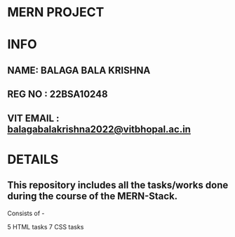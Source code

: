 # MERN PROJECT
# INFO 
## NAME: BALAGA BALA KRISHNA
## REG NO : 22BSA10248
## VIT EMAIL : balagabalakrishna2022@vitbhopal.ac.in

# DETAILS
## This repository includes all the tasks/works done during the course of the MERN-Stack.

Consists of -

5 HTML tasks
7 CSS tasks
